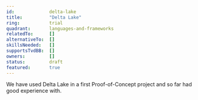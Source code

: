 ```yaml
---
id:             delta-lake
title:      	"Delta Lake"
ring:       	trial
quadrant:   	languages-and-frameworks
relatedTo:		[]
alternativeTo:	[]
skillsNeeded:	[]
supportsTvdBB:	[]
owners:         [] 
status:			draft
featured:       true
---
```


We have used Delta Lake in a first Proof-of-Concept project and so far had good experience with. 